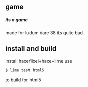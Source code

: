 ## game
##### its a game

made for ludum dare 38 
its quite bad

## install and build
install haxeflixel+haxe+lime
use
```sh
$ lime test html5
```
to build for html5
